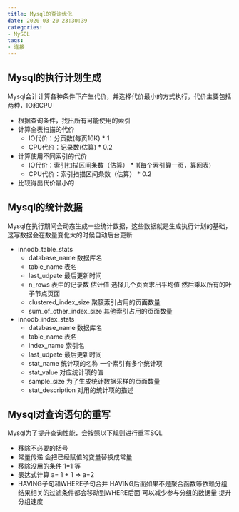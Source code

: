 ```yaml
---
title: Mysql的查询优化
date: 2020-03-20 23:30:39
categories:
- MySQL
tags:
- 连接
---
```


## Mysql的执行计划生成
Mysql会计计算各种条件下产生代价，并选择代价最小的方式执行，代价主要包括两种，IO和CPU
- 根据查询条件，找出所有可能使用的索引
- 计算全表扫描的代价
  - IO代价：分页数(每页16K) * 1
  - CPU代价：记录数(估算) * 0.2
- 计算使用不同索引的代价
  - IO代价：索引扫描区间条数（估算） * 1(每个索引算一页，算回表)
  - CPU代价：索引扫描区间条数（估算） * 0.2
- 比较得出代价最小的

## Mysql的统计数据
Mysql在执行期间会动态生成一些统计数据，这些数据就是生成执行计划的基础，这写数据会在数量变化大的时候自动后台更新
- innodb_table_stats
  - database_name 数据库名
  - table_name 表名
  - last_udpate 最后更新时间
  - n_rows 表中的记录数 估计值 选择几个页面求出平均值 然后乘以所有的叶子节点页面
  - clustered_index_size 聚簇索引占用的页面数量
  - sum_of_other_index_size 其他索引占用的页面数量
- innodb_index_stats
  - database_name 数据库名
  - table_name 表名
  - index_name 索引名
  - last_udpate 最后更新时间
  - stat_name 统计项的名称 一个索引有多个统计项
  - stat_value 对应统计项的值
  - sample_size 为了生成统计数据采样的页面数量
  - stat_description 对用的统计项的描述

## Mysql对查询语句的重写
Mysql为了提升查询性能，会按照以下规则进行重写SQL
- 移除不必要的括号
- 常量传递 会把已经赋值的变量替换成常量
- 移除没用的条件 1=1 等
- 表达式计算 a= 1 + 1 => a=2
- HAVING子句和WHERE子句合并 HAVING后面如果不是聚合函数等依赖分组结果相关的过滤条件都会移动到WHERE后面 可以减少参与分组的数据量 提升分组速度